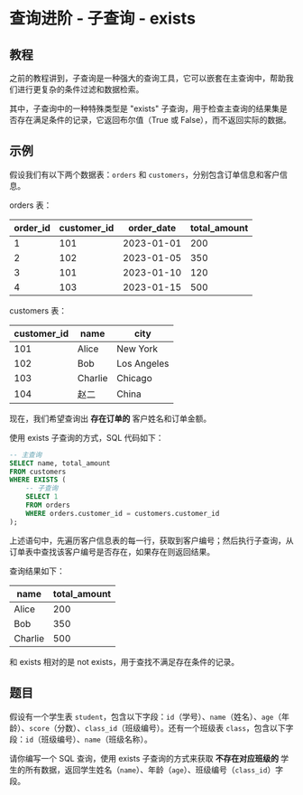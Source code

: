 # 查询进阶 - 子查询 - exists

## 教程
之前的教程讲到，子查询是一种强大的查询工具，它可以嵌套在主查询中，帮助我们进行更复杂的条件过滤和数据检索。

其中，子查询中的一种特殊类型是 "exists" 子查询，用于检查主查询的结果集是否存在满足条件的记录，它返回布尔值（True 或 False），而不返回实际的数据。



## 示例
假设我们有以下两个数据表：`orders` 和 `customers`，分别包含订单信息和客户信息。

orders 表：

| order_id | customer_id | order_date | total_amount |
|----------|-------------|------------|--------------|
| 1        | 101         | 2023-01-01 | 200          |
| 2        | 102         | 2023-01-05 | 350          |
| 3        | 101         | 2023-01-10 | 120          |
| 4        | 103         | 2023-01-15 | 500          |



customers 表：

| customer_id | name    | city        |
| ----------- | ------- | ----------- |
| 101         | Alice   | New York    |
| 102         | Bob     | Los Angeles |
| 103         | Charlie | Chicago     |
| 104         | 赵二    | China       |



现在，我们希望查询出 **存在订单的** 客户姓名和订单金额。

使用 exists 子查询的方式，SQL 代码如下：

```sql
-- 主查询
SELECT name, total_amount
FROM customers
WHERE EXISTS (
    -- 子查询
    SELECT 1
    FROM orders
    WHERE orders.customer_id = customers.customer_id
);
```



上述语句中，先遍历客户信息表的每一行，获取到客户编号；然后执行子查询，从订单表中查找该客户编号是否存在，如果存在则返回结果。

查询结果如下：

| name   | total_amount |
|--------|--------------|
| Alice  | 200          |
| Bob    | 350          |
| Charlie| 500          |



和 exists 相对的是 not exists，用于查找不满足存在条件的记录。



## 题目

假设有一个学生表 `student`，包含以下字段：`id`（学号）、`name`（姓名）、`age`（年龄）、`score`（分数）、`class_id`（班级编号）。还有一个班级表 `class`，包含以下字段：`id`（班级编号）、`name`（班级名称）。

请你编写一个 SQL 查询，使用 exists 子查询的方式来获取 **不存在对应班级的** 学生的所有数据，返回学生姓名（`name`）、年龄（`age`）、班级编号（`class_id`）字段。

